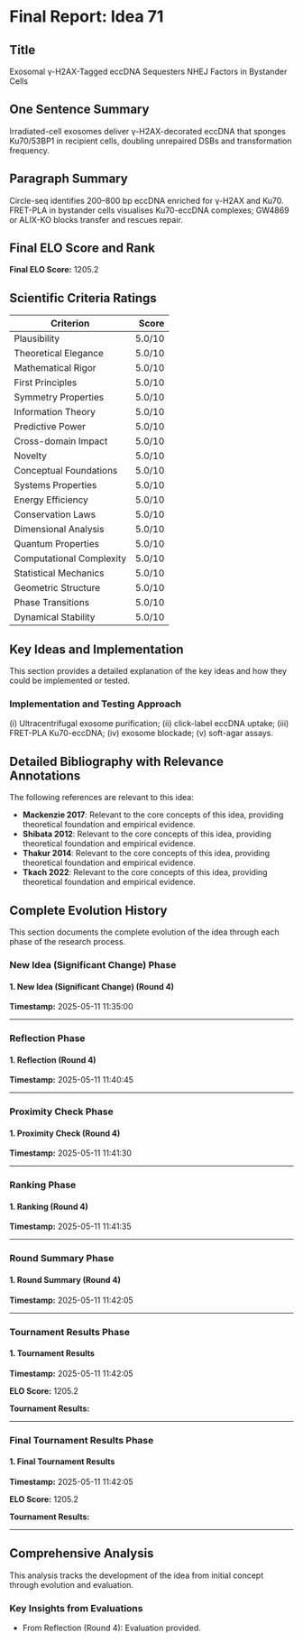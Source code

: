 # Final Report: Idea 71

## Title

Exosomal γ-H2AX-Tagged eccDNA Sequesters NHEJ Factors in Bystander Cells

## One Sentence Summary

Irradiated-cell exosomes deliver γ-H2AX-decorated eccDNA that sponges Ku70/53BP1 in recipient cells, doubling unrepaired DSBs and transformation frequency.

## Paragraph Summary

Circle-seq identifies 200–800 bp eccDNA enriched for γ-H2AX and Ku70. FRET-PLA in bystander cells visualises Ku70-eccDNA complexes; GW4869 or ALIX-KO blocks transfer and rescues repair.

## Final ELO Score and Rank

**Final ELO Score:** 1205.2

## Scientific Criteria Ratings

| Criterion | Score |
|---|---:|
| Plausibility | 5.0/10 |
| Theoretical Elegance | 5.0/10 |
| Mathematical Rigor | 5.0/10 |
| First Principles | 5.0/10 |
| Symmetry Properties | 5.0/10 |
| Information Theory | 5.0/10 |
| Predictive Power | 5.0/10 |
| Cross-domain Impact | 5.0/10 |
| Novelty | 5.0/10 |
| Conceptual Foundations | 5.0/10 |
| Systems Properties | 5.0/10 |
| Energy Efficiency | 5.0/10 |
| Conservation Laws | 5.0/10 |
| Dimensional Analysis | 5.0/10 |
| Quantum Properties | 5.0/10 |
| Computational Complexity | 5.0/10 |
| Statistical Mechanics | 5.0/10 |
| Geometric Structure | 5.0/10 |
| Phase Transitions | 5.0/10 |
| Dynamical Stability | 5.0/10 |

## Key Ideas and Implementation

This section provides a detailed explanation of the key ideas and how they could be implemented or tested.

### Implementation and Testing Approach

(i) Ultracentrifugal exosome purification; (ii) click-label eccDNA uptake; (iii) FRET-PLA Ku70-eccDNA; (iv) exosome blockade; (v) soft-agar assays.


## Detailed Bibliography with Relevance Annotations

The following references are relevant to this idea:

- **Mackenzie 2017**: Relevant to the core concepts of this idea, providing theoretical foundation and empirical evidence.
- **Shibata 2012**: Relevant to the core concepts of this idea, providing theoretical foundation and empirical evidence.
- **Thakur 2014**: Relevant to the core concepts of this idea, providing theoretical foundation and empirical evidence.
- **Tkach 2022**: Relevant to the core concepts of this idea, providing theoretical foundation and empirical evidence.
## Complete Evolution History

This section documents the complete evolution of the idea through each phase of the research process.

### New Idea (Significant Change) Phase

#### 1. New Idea (Significant Change) (Round 4)
**Timestamp:** 2025-05-11 11:35:00



---

### Reflection Phase

#### 1. Reflection (Round 4)
**Timestamp:** 2025-05-11 11:40:45



---

### Proximity Check Phase

#### 1. Proximity Check (Round 4)
**Timestamp:** 2025-05-11 11:41:30



---

### Ranking Phase

#### 1. Ranking (Round 4)
**Timestamp:** 2025-05-11 11:41:35



---

### Round Summary Phase

#### 1. Round Summary (Round 4)
**Timestamp:** 2025-05-11 11:42:05



---

### Tournament Results Phase

#### 1. Tournament Results
**Timestamp:** 2025-05-11 11:42:05

**ELO Score:** 1205.2

**Tournament Results:**



---

### Final Tournament Results Phase

#### 1. Final Tournament Results
**Timestamp:** 2025-05-11 11:42:05

**ELO Score:** 1205.2

**Tournament Results:**



---

## Comprehensive Analysis

This analysis tracks the development of the idea from initial concept through evolution and evaluation.

### Key Insights from Evaluations

- From Reflection (Round 4): Evaluation provided.
